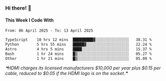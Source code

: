 ### Hi there! 👋

#### This Week I Code With
<!--START_SECTION:waka-->

```txt
From: 06 April 2025 - To: 13 April 2025

TypeScript    10 hrs 12 mins  █████████▓░░░░░░░░░░░░░░░   38.31 %
Python        5 hrs 55 mins   █████▓░░░░░░░░░░░░░░░░░░░   22.24 %
Astro         4 hrs 5 mins    ████░░░░░░░░░░░░░░░░░░░░░   15.37 %
Bash          1 hr 24 mins    █▒░░░░░░░░░░░░░░░░░░░░░░░   05.27 %
Other         1 hr 21 mins    █▒░░░░░░░░░░░░░░░░░░░░░░░   05.09 %
```

<!--END_SECTION:waka-->

<!--STARTS_HERE_QUOTE_README-->
<i>❝HDMI charges its licensed manufacturers $10,000 per year plus $0.15 per cable, reduced to $0.05 if the HDMI logo is on the socket.❞</i>
<!--ENDS_HERE_QUOTE_README-->
